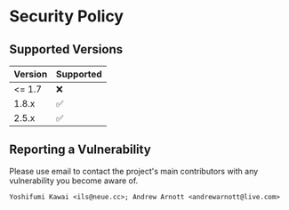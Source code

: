 # Security Policy

## Supported Versions

| Version | Supported          |
| ------- | ------------------ |
| <= 1.7  | :x:                |
| 1.8.x   | :white_check_mark: |
| 2.5.x   | :white_check_mark: |

## Reporting a Vulnerability

Please use email to contact the project's main contributors with any vulnerability you become aware of.

    Yoshifumi Kawai <ils@neue.cc>; Andrew Arnott <andrewarnott@live.com>
